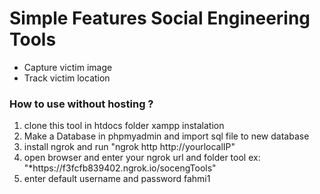 <h1>Simple Features Social Engineering Tools</h1>
<ul>
  <li>Capture victim image</li>
  <li>Track victim location </li>
</ul>

<h3>How to use without hosting ?</h3>
<ol>
  <li>clone this tool in htdocs folder xampp instalation</li>
  <li>Make a Database in phpmyadmin and import sql file to new database </li>
  <li>install ngrok and run "ngrok http http://yourlocalIP"</li>
  <li>open browser and enter your ngrok url and folder tool ex: "*https://f3fcfb839402.ngrok.io/socengTools"</li>
  <li>enter default username and password fahmi1</li>
</ol>
